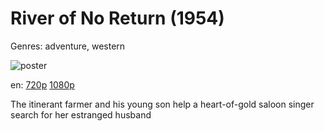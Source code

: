 # River of No Return (1954)

Genres: adventure, western

![poster](http://image.tmdb.org/t/p/w500/wrDlq8jQ0gRK4s5PvJm47brSsUs.jpg)

en:
  [720p](magnet:?xt=urn:btih:CE9957E8895F6981CDF7EA375DB500A4851EF701&tr=udp://glotorrents.pw:6969/announce&tr=udp://tracker.opentrackr.org:1337/announce&tr=udp://torrent.gresille.org:80/announce&tr=udp://tracker.openbittorrent.com:80&tr=udp://tracker.coppersurfer.tk:6969&tr=udp://tracker.leechers-paradise.org:6969&tr=udp://p4p.arenabg.ch:1337&tr=udp://tracker.internetwarriors.net:1337)
  [1080p](magnet:?xt=urn:btih:27A38BC11D02655A314CCFA429A414B9DF4BE114&tr=udp://glotorrents.pw:6969/announce&tr=udp://tracker.opentrackr.org:1337/announce&tr=udp://torrent.gresille.org:80/announce&tr=udp://tracker.openbittorrent.com:80&tr=udp://tracker.coppersurfer.tk:6969&tr=udp://tracker.leechers-paradise.org:6969&tr=udp://p4p.arenabg.ch:1337&tr=udp://tracker.internetwarriors.net:1337)
  


The itinerant farmer and his young son help a heart-of-gold saloon singer search for her estranged husband